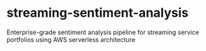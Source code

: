 # streaming-sentiment-analysis
Enterprise-grade sentiment analysis pipeline for streaming service portfolios using AWS serverless architecture
